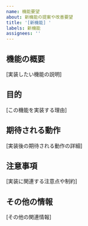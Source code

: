 ```yaml
---
name: 機能要望
about: 新機能の提案や改善要望
title: '[新機能] '
labels: 新機能
assignees: ''
---
```


## 機能の概要
[実装したい機能の説明]

## 目的
[この機能を実装する理由]

## 期待される動作
[実装後の期待される動作の詳細]

## 注意事項
[実装に関連する注意点や制約]

## その他の情報
[その他の関連情報] 
